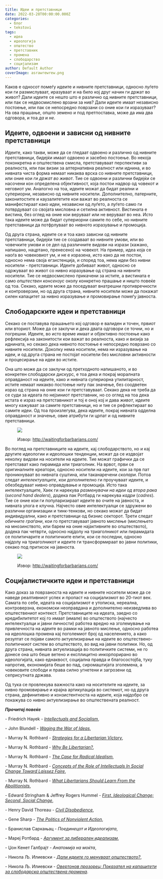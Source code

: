 ```yaml
---
title: Идеи и претставници
date: 2022-03-28T00:00:00.000Z
categories:
  - блог
  - tekstovi
tags:
  - идеа
  - идеологија
  - општество
  - претставник
  - промена
  - слободарство
  - социјализам
author: Default Author
coverImage: asrawrewrew.png
---
```


Каков е односот помеѓу идеите и нивните претставници, односно луѓето кои ги размислуваат, иразуваат и на било кој друг начин ги држат во живот? Дали идеите се нешто што е различно од нивните претставници, или пак се недвосмислено врзани за нив? Дали идеите имаат независно постоење, или пак се непосредно поврзани со оние кои ги изразуваат? На ова прашање, општо земено и под претпоставка, може да има два одговора, и тоа _да_ и _не_.

## Идеите, одвоени и зависни од нивните претставници

Идеите, како такви, може да се гледаат одвоено и различно од нивните претставници, бидејќи имаат одвоено и засебно постоење. Во некоја поконкретна и општествена смисла, претставуваат перспективи за реалноста, или пак визии за алтернативна реалност или иднина, и во нивната чиста форма немаат никаква врска со нивните претставници, или оние кои _ги држат во живот_. Тие се одвоени и различни бидејќи се насочени кон определена објективност, која постои надвор од човекот и неговиот ум. Аналогно на тоа, идеите можат да бидат реални и супериорни, независно од нивните носители. Дополнително, патерните, законитостите и каузалитетите кои важат во реалноста се манифестираат како идеи, независни од луѓето, а луѓето само ги потврдуваат со својата мисловна и сетилна активност. Вистината е вистина, без оглед на оние кои веруваат или не веруваат во неа. Исто така идеите може да бидат супериорни самите по себе, но нивните претставници да потфрлуваат во нивното изразување и промоција.

Од друга страна, идеите се и тоа како зависни од нивните претставници, бидејќи тие се создаваат во нивните умови, или во човечките умови и се дел од различните видови на изрази (кажано, напишано, нацртано, пренесено) на човекот. На пример, идеа која се наоѓа во човековиот ум, и не е изразена, исто како да не постои, односно нема своја егзистенција, и според тоа, нема идеи без нивни носители - претставници. Идеите добиваат живот, односно се одржуваат во живот со нивно изразување од страна на нивните носители. Тие се недвосмислено прикачени за истите, а вистината е само _општествен консензус_ околу конкретно прашање и ништо повеќе од тоа. Секако, идеите може да поседуваат внатрешни противречности и контроверзии, но од друга страна, нивните носители може да покажат силен капацитет за нивно изразување и промовирање помеѓу јавноста. 

## Слободарските идеи и претставници

Секако се поставува прашањето кој одговор е валиден и точен, првиот или вториот. Може да се заклучи и дека двата одговори се точни, но и погрешни. Идеите, во исто време имаат и објективно постоење како рефлексија на законитости кои важат во реалноста, како и визија за иднината, но секако дека нивното постоење е непосредно поврзано со нивните носители. Доколку нема носители, нема ни изразување на идеи, и од друга страна не постојат носители без мисловни активности и процесирање на идеи во истите.

Она што може да се заклучи од претходното напишаното, и во конкретен слободарски дискурс, е тоа дека и покрај моралната оправданост на идеите, како и нивната супериорна утилитарност, истите немаат никакво постоење ниту пак значење, без соодветен израз од страна на оние кои ги претставуваат. Секако дека не треба да се суди за идеата по нејзиниот претставник, но со оглед на тоа дека истата е израз на претставникот и тој е оној кој и дава _живот_, идеите многу кажуваат за самите претставници, но и тие се рефлектираат во самите идеи. Од тоа произлегува, дека идеите, покрај нивната одделна оправданост и значење, овие атрибути ги црпат и од нивните претставници.

<figure>

![](http://libertaniabackup.local/wp-content/uploads/2022/03/Communism.png)

<figcaption>

Извор: http://waitingforbarbarians.com/

</figcaption>

</figure>

Во поглед на претставниците на идеите, кај слободарството, но и кај другите идеологии и идеолошки тенденции, можат да се издвојат неколку видови на носители на идеите. Тие можат графички да се претстават како пирамида или триаголник. На врвот, први се оригиналните креатори, односно носители на идеите, кои за прв пат проникнуваат во нивната суштина, или таканаречени _сколари_. Потоа следат _интелектуалците_, кои дополнително ги проучуваат идеите, и обезбедуваат нивно оправдување и промоција. Исто така интелектуалците, Хаек ги нарекува _разменувачи на идеи од втора рака_ (_second hand dealers_), додека пак Ротбард ги нарекува _кадри_ (_cadres_)_._ Тие се оние кои ги популаризираат идеите во очите на јавноста, и нивната улога е клучна. Најчесто овие интелектуалци се здружени во различни организации и тинк-тенкови, но секако можат да бидат индивидуални, како и претставници од бизнис секторот. Трети следат _обичните граѓани_, кои го претставуваат јавното мислење (мислењето на мнозинството, или барем на оние најактивните во општеството), додека пак четврти, односно најдолу на триаголникот или пирамидата се политичарите и политичките елити, кои се последни, односно најдолу на триаголникот и идеите ги трансформираат во јавни политики, секако под притисок на јавноста.

<figure>

![](http://libertaniabackup.local/wp-content/uploads/2022/03/asrawrewrew.png)

<figcaption>

Извор: http://waitingforbarbarians.com/

</figcaption>

</figure>

## Социјалистичките идеи и претставници

Како доказ за поврзаноста на идеите и нивните носители може да се наведе реалтивниот успех и пропаст на социјализмот во 20-тиот век. Самата по себе, идеата на социјализмот е утописка, нереална, контроверзна, економски неоправдана и дополнително неизведлива во општествениот контекст. Претставниците на идеата, заедно со кредибилитетот кој го имаат (имале) во општеството (најчесто интелектуалци и јавни личности) работеа вредно на зголемување на привлечноста на идеите во рамки на јавното мислење, односно работеа на идеолошка промена кај поголемиот број од населението, а како резултат се појави самото актуелизирање на идеите во општествено-политичкиот систем во општеството, во вид на јавни политики. Но, од друга страна, нивната актуелизација во политичките системи, не го донесе она што беше ветено и експлицитно инкорпорирано во идеологијата, како еднаквост, социјална правда и благосостојба, туку напротив, економијата беше во пад, сиромаштијата зголемена, а човековите слободи и права силно угнетени и загрозени од сеприсутната држава.

Од тука се провлекува важноста како на носителите на идеите, за нивно промовирање и крајна артикулација во системот, но од друга страна, дефинитивно и конзистентноста на идеите, која најдобро се покажува со нивно актуелизирање во општествената реалност.

**_Прочитај повеќе_** 

\- Friedrich Hayek - [_Intellectuals and Socialism_](https://cdn.mises.org/Intellectuals%20and%20Socialism_4.pdf),

\- John Blundell - [_Waging the War of Ideas_](https://iea.org.uk/wp-content/uploads/2016/07/Blundell-interactive.pdf),

\- Murray N. Rothbard - [_Strategies for a Libertarian Victory_](https://mises.org/library/strategies-libertarian-victory),

\- Murray N. Rothbard - [_Why Be Libertarian?_](https://mises.org/library/why-be-libertarian)_,_

\- Murray N. Rothbard - [_The Case for Radical Idealism_](https://mises.org/library/case-radical-idealism),

\- Murray N. Rothbard - [_Concepts of the Role of Intellectuals In Social Change Toward Laissez Faire_](https://mises.org/library/concepts-role-intellectuals-social-change-toward-laissez-faire-0),

\- Murray N. Rothbard - [_What Libertarians Should Learn From the Abolitionists_](https://mises.org/library/what-libertarians-should-learn-abolitionists),

\- Edward Stringham & Jeffrey Rogers Hummel - [_First, Ideological Change; Second, Social Change_](https://mises.org/library/first-ideological-change-second-social-change),

\- Henry David Thoreau - [_Civil Disobedience_](https://xroads.virginia.edu/~Hyper2/thoreau/civil.html),

\- Gene Sharp - [_The Politics of Nonviolent Action_](https://www.aeinstein.org/wp-content/uploads/2014/01/How-Nonviolent-Struggle-Works.pdf),

\- Бранислав Саркањац - _Поединецот и Идеологијата_,

\- Мареј Ротбард - [_Аргумент за либерален идеализам_](http://libertaniabackup.local/argument-radikalen-liberalizam/),

\- Џон Кенет Галбрајт - _Анатомија на моќта_,

\- Никола Љ. Илиевски - [_Дали идеите го менуваат општеството?_](http://libertaniabackup.local/dali-ideite-go-menuvaat-opshtestvoto/?fbclid=IwAR0GyK33fJNroRityFvf42p_38NLnQjA5b3WpjqI9qBAfoqWvkMeRB6B4XM),

\- Никола Љ. Илиевски - [_Овертонов прозорец: Показател на капацитети за слободарска општествена промена_](http://libertaniabackup.local/%D0%BE%D0%B2%D0%B5%D1%80%D1%82%D0%BE%D0%BD%D0%BE%D0%B2-%D0%BF%D1%80%D0%BE%D0%B7%D0%BE%D1%80%D0%B5%D1%86-%D0%BF%D0%BE%D0%BA%D0%B0%D0%B7%D0%B0%D1%82%D0%B5%D0%BB-%D0%BD%D0%B0-%D0%BA%D0%B0%D0%BF%D0%B0/).
